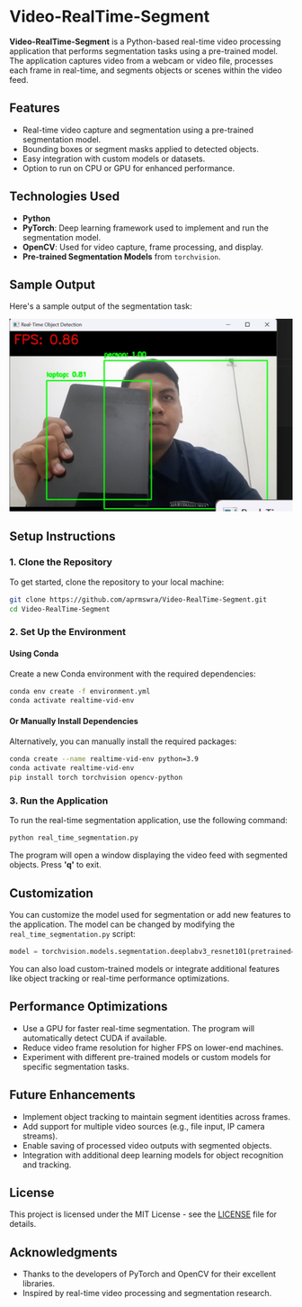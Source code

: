 
# Video-RealTime-Segment

**Video-RealTime-Segment** is a Python-based real-time video processing application that performs segmentation tasks using a pre-trained model. The application captures video from a webcam or video file, processes each frame in real-time, and segments objects or scenes within the video feed.

## Features

- Real-time video capture and segmentation using a pre-trained segmentation model.
- Bounding boxes or segment masks applied to detected objects.
- Easy integration with custom models or datasets.
- Option to run on CPU or GPU for enhanced performance.

## Technologies Used

- **Python**
- **PyTorch**: Deep learning framework used to implement and run the segmentation model.
- **OpenCV**: Used for video capture, frame processing, and display.
- **Pre-trained Segmentation Models** from `torchvision`.

## Sample Output

Here's a sample output of the segmentation task:

![Segmentation Sample](Result.jpeg)

## Setup Instructions

### 1. Clone the Repository

To get started, clone the repository to your local machine:

```bash
git clone https://github.com/aprmswra/Video-RealTime-Segment.git
cd Video-RealTime-Segment
```

### 2. Set Up the Environment

#### Using Conda

Create a new Conda environment with the required dependencies:

```bash
conda env create -f environment.yml
conda activate realtime-vid-env
```

#### Or Manually Install Dependencies

Alternatively, you can manually install the required packages:

```bash
conda create --name realtime-vid-env python=3.9
conda activate realtime-vid-env
pip install torch torchvision opencv-python
```

### 3. Run the Application

To run the real-time segmentation application, use the following command:

```bash
python real_time_segmentation.py
```

The program will open a window displaying the video feed with segmented objects. Press **'q'** to exit.

## Customization

You can customize the model used for segmentation or add new features to the application. The model can be changed by modifying the `real_time_segmentation.py` script:

```python
model = torchvision.models.segmentation.deeplabv3_resnet101(pretrained=True)
```

You can also load custom-trained models or integrate additional features like object tracking or real-time performance optimizations.

## Performance Optimizations

- Use a GPU for faster real-time segmentation. The program will automatically detect CUDA if available.
- Reduce video frame resolution for higher FPS on lower-end machines.
- Experiment with different pre-trained models or custom models for specific segmentation tasks.

## Future Enhancements

- Implement object tracking to maintain segment identities across frames.
- Add support for multiple video sources (e.g., file input, IP camera streams).
- Enable saving of processed video outputs with segmented objects.
- Integration with additional deep learning models for object recognition and tracking.

## License

This project is licensed under the MIT License - see the [LICENSE](LICENSE) file for details.

## Acknowledgments

- Thanks to the developers of PyTorch and OpenCV for their excellent libraries.
- Inspired by real-time video processing and segmentation research.
